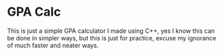 <h1>GPA Calc</h1>
<p>This is just a simple GPA calculator I made using C++, yes I know this can be done in simpler ways, but this is just for practice, excuse my ignorance of much faster and neater ways.</p>
